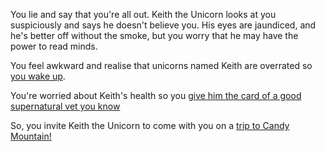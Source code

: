 You lie and say that you're all out. Keith the Unicorn looks at you suspiciously and says he doesn't believe you.
His eyes are jaundiced, and he's better off without the smoke, but you worry that he may have the power to read minds.

You feel awkward and realise that unicorns named Keith are overrated so [you wake up](../existence/existence.md).

You're worried about Keith's health so you 
[give him the card of a good supernatural vet you know](./super-vet/super-vet.md)

So, you invite Keith the Unicorn to come with you on a [trip to Candy Mountain!](./candy-mountain/candy-mountain.md)